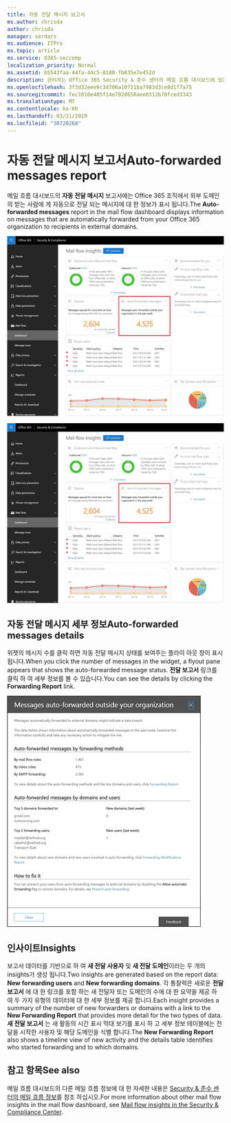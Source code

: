 ```yaml
---
title: 자동 전달 메시지 보고서
ms.author: chrisda
author: chrisda
manager: serdars
ms.audience: ITPro
ms.topic: article
ms.service: O365-seccomp
localization_priority: Normal
ms.assetid: b5543faa-44fa-44c5-8180-fb835e7e452d
description: 관리자는 Office 365 Security & 준수 센터의 메일 흐름 대시보드에 있는 자동 전달 메시지 보고서에 대해 알아볼 수 있습니다.
ms.openlocfilehash: 3f3d32eee9c3d706a10731ba7983d3ce8d1f7a75
ms.sourcegitcommit: fec1010e405f14e792d650aee0312b78fced3343
ms.translationtype: MT
ms.contentlocale: ko-KR
ms.lasthandoff: 03/21/2019
ms.locfileid: "30720268"
---
```

# <a name="auto-forwarded-messages-report"></a><span data-ttu-id="2f6be-103">자동 전달 메시지 보고서</span><span class="sxs-lookup"><span data-stu-id="2f6be-103">Auto-forwarded messages report</span></span>

<span data-ttu-id="2f6be-104">메일 흐름 대시보드의 **자동 전달 메시지** 보고서에는 Office 365 조직에서 외부 도메인의 받는 사람에 게 자동으로 전달 되는 메시지에 대 한 정보가 표시 됩니다.</span><span class="sxs-lookup"><span data-stu-id="2f6be-104">The **Auto-forwarded messages** report in the mail flow dashboard displays information on messages that are automatically forwarded from your Office 365 organization to recipients in external domains.</span></span>

![좌표](media/8bc2600b-71c3-4b37-b4d0-9435fe0cfc8d.png)

![Office 365 Security & 준수 센터의 메일 흐름 대시보드의 자동 전달 메시지 보고서](media/8bc2600b-71c3-4b37-b4d0-9435fe0cfc8d.png)

## <a name="auto-forwarded-messages-details"></a><span data-ttu-id="2f6be-107">자동 전달 메시지 세부 정보</span><span class="sxs-lookup"><span data-stu-id="2f6be-107">Auto-forwarded messages details</span></span>

<span data-ttu-id="2f6be-108">위젯의 메시지 수를 클릭 하면 자동 전달 메시지 상태를 보여주는 플라이 아웃 창이 표시 됩니다.</span><span class="sxs-lookup"><span data-stu-id="2f6be-108">When you click the number of messages in the widget, a flyout pane appears that shows the auto-forwarded message status.</span></span> <span data-ttu-id="2f6be-109">**전달 보고서** 링크를 클릭 하 여 세부 정보를 볼 수 있습니다.</span><span class="sxs-lookup"><span data-stu-id="2f6be-109">You can see the details by clicking the **Forwarding Report** link.</span></span>

![Office 365 Security & 준수 센터의 자동 전달 메시지 보고서에 대 한 세부 정보 플라이 아웃](media/87d0fb1e-d2ef-4901-b17c-ec32d23a539e.png)

## <a name="insights"></a><span data-ttu-id="2f6be-111">인사이트</span><span class="sxs-lookup"><span data-stu-id="2f6be-111">Insights</span></span>

<span data-ttu-id="2f6be-112">보고서 데이터를 기반으로 하 여 **새 전달 사용자** 및 **새 전달 도메인**이라는 두 개의 insights가 생성 됩니다.</span><span class="sxs-lookup"><span data-stu-id="2f6be-112">Two insights are generated based on the report data: **New forwarding users** and **New forwarding domains**.</span></span> <span data-ttu-id="2f6be-113">각 통찰력은 새로운 **전달 보고서** 에 대 한 링크를 포함 하는 새 전달자 또는 도메인의 수에 대 한 요약을 제공 하 여 두 가지 유형의 데이터에 대 한 세부 정보를 제공 합니다.</span><span class="sxs-lookup"><span data-stu-id="2f6be-113">Each insight provides a summary of the number of new forwarders or domains with a link to the **New Forwarding Report** that provides more detail for the two types of data.</span></span> <span data-ttu-id="2f6be-114">**새 전달 보고서** 는 새 활동의 시간 표시 막대 보기를 표시 하 고 세부 정보 테이블에는 전달을 시작한 사용자 및 해당 도메인을 식별 합니다.</span><span class="sxs-lookup"><span data-stu-id="2f6be-114">The **New Forwarding Report** also shows a timeline view of new activity and the details table identifies who started forwarding and to which domains.</span></span>

## <a name="see-also"></a><span data-ttu-id="2f6be-115">참고 항목</span><span class="sxs-lookup"><span data-stu-id="2f6be-115">See also</span></span>

<span data-ttu-id="2f6be-116">메일 흐름 대시보드의 다른 메일 흐름 정보에 대 한 자세한 내용은 [Security & 준수 센터의 메일 흐름 정보](mail-flow-insights.md)를 참조 하십시오.</span><span class="sxs-lookup"><span data-stu-id="2f6be-116">For more information about other mail flow insights in the mail flow dashboard, see [Mail flow insights in the Security & Compliance Center](mail-flow-insights.md).</span></span>
